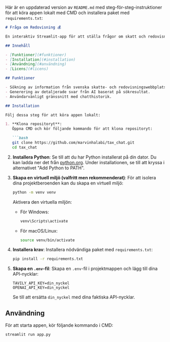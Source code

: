 Här är en uppdaterad version av `README.md` med steg-för-steg-instruktioner för att köra appen lokalt med CMD och installera paket med `requirements.txt`:

```markdown
# Fråga om Redovisning 💰

En interaktiv Streamlit-app för att ställa frågor om skatt och redovisning, som använder Tavily API och OpenAI:s GPT-4 för att ge svar baserat på aktuella och pålitliga källor.

## Innehåll

- [Funktioner](#funktioner)
- [Installation](#installation)
- [Användning](#användning)
- [Licens](#licens)

## Funktioner

- Sökning av information från svenska skatte- och redovisningswebbplatser.
- Generering av detaljerade svar från AI baserat på sökresultat.
- Användarvänligt gränssnitt med chatthistorik.

## Installation

Följ dessa steg för att köra appen lokalt:

1. **Klona repositoryt**:
   Öppna CMD och kör följande kommando för att klona repositoryt:

   ```bash
   git clone https://github.com/marvinhalabi/tax_chat.git
   cd tax_chat
   ```

2. **Installera Python**:
   Se till att du har Python installerat på din dator. Du kan ladda ner det från [python.org](https://www.python.org/downloads/). Under installationen, se till att kryssa i alternativet "Add Python to PATH".

3. **Skapa en virtuell miljö (valfritt men rekommenderat)**:
   För att isolera dina projektberoenden kan du skapa en virtuell miljö:

   ```bash
   python -m venv venv
   ```

   Aktivera den virtuella miljön:

   - För Windows:
     ```bash
     venv\Scripts\activate
     ```

   - För macOS/Linux:
     ```bash
     source venv/bin/activate
     ```

4. **Installera krav**:
   Installera nödvändiga paket med `requirements.txt`:

   ```bash
   pip install -r requirements.txt
   ```

5. **Skapa en `.env`-fil**:
   Skapa en `.env`-fil i projektmappen och lägg till dina API-nycklar:

   ```plaintext
   TAVILY_API_KEY=din_nyckel
   OPENAI_API_KEY=din_nyckel
   ```

   Se till att ersätta `din_nyckel` med dina faktiska API-nycklar.

## Användning

   För att starta appen, kör följande kommando i CMD:

   ```bash
   streamlit run app.py
   ```
